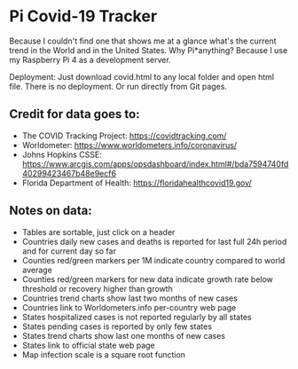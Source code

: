 # Pi Covid-19 Tracker

Because I couldn't find one that shows me at a glance what's the current trend in the World and in the United States.
Why Pi*anything? Because I use my Raspberry Pi 4 as a development server.

Deployment: Just download covid.html to any local folder and open html file. There is no deployment.
Or run directly from Git pages.

## Credit for data goes to:
- The COVID Tracking Project: https://covidtracking.com/
- Worldometer: https://www.worldometers.info/coronavirus/
- Johns Hopkins CSSE: https://www.arcgis.com/apps/opsdashboard/index.html#/bda7594740fd40299423467b48e9ecf6
- Florida Department of Health: https://floridahealthcovid19.gov/

## Notes on data:
- Tables are sortable, just click on a header
- Countries daily new cases and deaths is reported for last full 24h period and for current day so far
- Counties red/green markers per 1M indicate country compared to world average
- Counties red/green markers for new data indicate growth rate below threshold or recovery higher than growth
- Countries trend charts show last two months of new cases
- Countries link to Worldometers.info per-country web page
- States hospitalized cases is not reported regularly by all states
- States pending cases is reported by only few states
- States trend charts show last one months of new cases
- States link to official state web page        
- Map infection scale is a square root function
